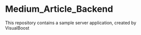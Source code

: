 # Medium_Article_Backend
This repository contains a sample server application, created by VisualBoost
